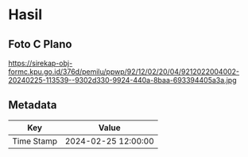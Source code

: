 # Hasil

## Foto C Plano

https://sirekap-obj-formc.kpu.go.id/376d/pemilu/ppwp/92/12/02/20/04/9212022004002-20240225-113539--9302d330-9924-440a-8baa-693394405a3a.jpg


## Metadata

| Key        | Value               |
| ---------- | ------------------- |
| Time Stamp | 2024-02-25 12:00:00 |



